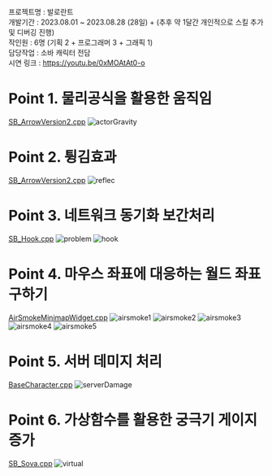 프로젝트명 : 발로란트<br>
개발기간 : 2023.08.01 ~ 2023.08.28 (28일) + (추후 약 1달간 개인적으로 스킬 추가 및 디버깅 진행)<br>
작인원 : 6명 (기획 2 + 프로그래머 3 + 그래픽 1)<br>
담당작업 : 소바 캐릭터 전담<br>
시연 링크 : https://youtu.be/0xMOAtAt0-o <br>

# Point 1. 물리공식을 활용한 움직임
[SB_ArrowVersion2.cpp](https://github.com/micalia/Valorant_ShinSeolBin/blob/main/Source/Valorant/Private/SB_ArrowVersion2.cpp#L56)
![actorGravity](https://github.com/user-attachments/assets/3a417945-148b-4abb-a6e4-b6aa83bf946e)

# Point 2. 튕김효과
[SB_ArrowVersion2.cpp](https://github.com/micalia/Valorant_ShinSeolBin/blob/main/Source/Valorant/Private/SB_ArrowVersion2.cpp#L155)
![reflec](https://github.com/user-attachments/assets/e0d10341-d630-427c-8dc1-50da37961fb0)

# Point 3. 네트워크 동기화 보간처리
[SB_Hook.cpp](https://github.com/micalia/Valorant_ShinSeolBin/blob/main/Source/Valorant/Private/SB_Hook.cpp#L55)
![problem](https://github.com/user-attachments/assets/247863ae-c613-4f6b-a5d9-7ed9f87d8962)
![hook](https://github.com/user-attachments/assets/a9c89309-a9dd-46be-9871-1bd5fb94dcb3)

# Point 4. 마우스 좌표에 대응하는 월드 좌표 구하기
[AirSmokeMinimapWidget.cpp](https://github.com/micalia/Valorant_ShinSeolBin/blob/main/Source/Valorant/Private/AirSmokeMinimapWidget.cpp#L26)
![airsmoke1](https://github.com/user-attachments/assets/d23ef295-1143-4ca8-9b7a-cfa5f064ea73)
![airsmoke2](https://github.com/user-attachments/assets/2b84d77d-3543-43b8-a71f-1ae6731095b7)
![airsmoke3](https://github.com/user-attachments/assets/a39cf1bc-b3a1-4760-a1f8-3d44cd1fc4a3)
![airsmoke4](https://github.com/user-attachments/assets/799308d9-53e8-4eac-afb7-0464e3dde58e)
![airsmoke5](https://github.com/user-attachments/assets/e6a709ed-5e74-4134-9858-2a4b0afe83f8)

# Point 5. 서버 데미지 처리
[BaseCharacter.cpp](https://github.com/micalia/Valorant_ShinSeolBin/blob/main/Source/Valorant/Private/BaseCharacter.cpp#L338)
![serverDamage](https://github.com/user-attachments/assets/aede1fb3-a5c1-45a9-91e4-88a5b24c40f5)


# Point 6. 가상함수를 활용한 궁극기 게이지 증가
[SB_Sova.cpp](https://github.com/micalia/Valorant_ShinSeolBin/blob/main/Source/Valorant/Private/SB_Sova.cpp#L1448)
![virtual](https://github.com/user-attachments/assets/09923f1f-0c6d-4791-b042-f7181fc7ca82)

